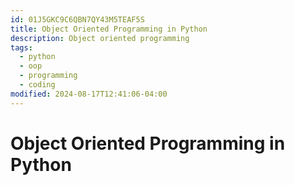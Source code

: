```yaml
---
id: 01J5GKC9C6QBN7QY43M5TEAF5S
title: Object Oriented Programming in Python
description: Object oriented programming
tags:
  - python
  - oop
  - programming
  - coding
modified: 2024-08-17T12:41:06-04:00
---
```

# Object Oriented Programming in Python
